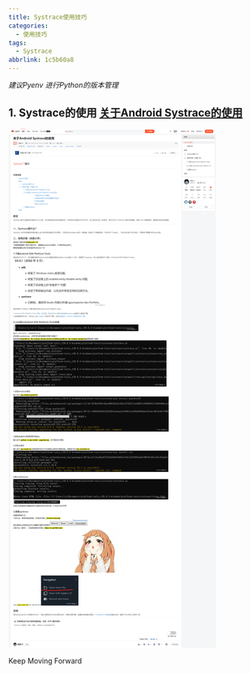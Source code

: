 ```yaml
---
title: Systrace使用技巧
categories:
  - 使用技巧
tags:
  - Systrace
abbrlink: 1c5b60a8
---
```






*建议Pyenv 进行Python的版本管理*



## 1. Systrace的使用    [关于Android Systrace的使用](https://blog.csdn.net/qq_40494059/article/details/124826281)                                                                       

![systrace](/images/Systrace.png)





Keep Moving Forward
